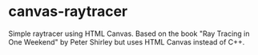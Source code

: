 # canvas-raytracer
Simple raytracer using HTML Canvas. Based on the book "Ray Tracing in One Weekend" by Peter Shirley but uses HTML Canvas instead of C++.
